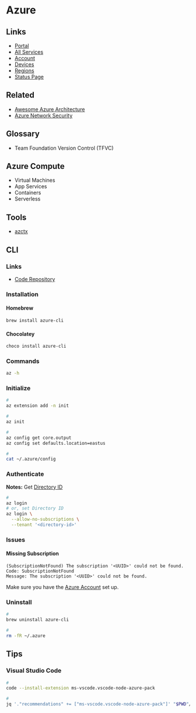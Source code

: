 # Azure

<!--
https://app.pluralsight.com/paths/skills/managing-and-orchestrating-containers-with-azure-kubernetes-service-aks

https://app.pluralsight.com/paths/skills/managing-infrastructure-with-terraform

https://github.com/githubpartners/github-azure-microservices-blueprint
-->

## Links

- [Portal](https://portal.azure.com/)
- [All Services](https://portal.azure.com/#allservices)
- [Account](https://account.microsoft.com/)
- [Devices](https://account.microsoft.com/devices)
- [Regions](https://azure.microsoft.com/en-us/global-infrastructure/regions/)
- [Status Page](https://status.azure.com/)

## Related

- [Awesome Azure Architecture](https://github.com/lukemurraynz/awesome-azure-architecture)
- [Azure Network Security](https://github.com/Azure/Azure-Network-Security)

## Glossary

- Team Foundation Version Control (TFVC)

## Azure Compute

- Virtual Machines
- App Services
- Containers
- Serverless

## Tools

- [azctx](/azctx.md)

## CLI

### Links

- [Code Repository](https://github.com/Azure/azure-cli)

### Installation

#### Homebrew

```sh
brew install azure-cli
```

#### Chocolatey

```sh
choco install azure-cli
```

### Commands

```sh
az -h
```

### Initialize

```sh
#
az extension add -n init

#
az init

#
az config get core.output
az config set defaults.location=eastus

#
cat ~/.azure/config
```

### Authenticate

**Notes:** Get [Directory ID](https://portal.azure.com/#settings/directory)

```sh
#
az login
# or, set Directory ID
az login \
  --allow-no-subscriptions \
  --tenant '<directory-id>'
```

### Issues

#### Missing Subscription

```log
(SubscriptionNotFound) The subscription '<UUID>' could not be found.
Code: SubscriptionNotFound
Message: The subscription '<UUID>' could not be found.
```

Make sure you have the [Azure Account](./account.md#usage) set up.

### Uninstall

```sh
#
brew uninstall azure-cli

#
rm -fR ~/.azure
```

## Tips

### Visual Studio Code

```sh
#
code --install-extension ms-vscode.vscode-node-azure-pack

#
jq '."recommendations" += ["ms-vscode.vscode-node-azure-pack"]' "$PWD"/.vscode/extensions.json | sponge "$PWD"/.vscode/extensions.json
```

<!--
## Interview

https://www.youtube.com/watch?v=0eLRe5SMBPs
-->

<!--
<a href="https://dev.azure.com/yoginth/devparty/_build?definitionId=2">
  <img src="https://dev.azure.com/yoginth/devparty/_apis/build/status/devparty?branchName=main" alt="Azure DevOps CI">
</a>
-->
